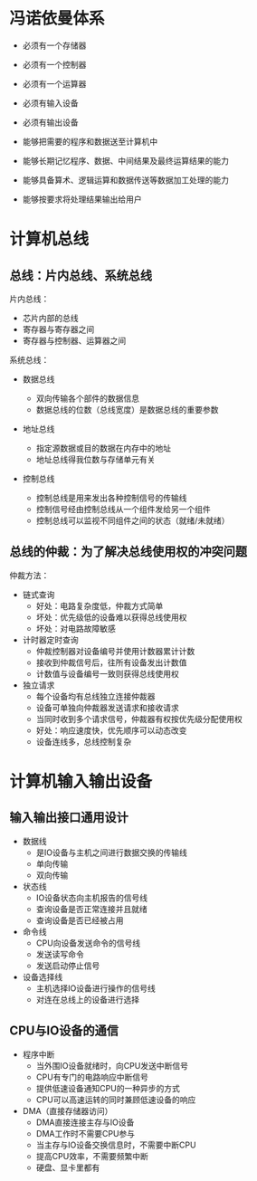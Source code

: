 # 冯诺依曼体系

- 必须有一个存储器

- 必须有一个控制器

- 必须有一个运算器

- 必须有输入设备

- 必须有输出设备

- 能够把需要的程序和数据送至计算机中

- 能够长期记忆程序、数据、中间结果及最终运算结果的能力

- 能够具备算术、逻辑运算和数据传送等数据加工处理的能力

- 能够按要求将处理结果输出给用户


# 计算机总线

## 总线：片内总线、系统总线

片内总线：

- 芯片内部的总线
- 寄存器与寄存器之间
- 寄存器与控制器、运算器之间

系统总线：

- 数据总线

  - 双向传输各个部件的数据信息
  - 数据总线的位数（总线宽度）是数据总线的重要参数

- 地址总线

  - 指定源数据或目的数据在内存中的地址
  - 地址总线得我位数与存储单元有关

- 控制总线

  - 控制总线是用来发出各种控制信号的传输线
  - 控制信号经由控制总线从一个组件发给另一个组件
  - 控制总线可以监视不同组件之间的状态（就绪/未就绪）

  

## 总线的仲裁：为了解决总线使用权的冲突问题

仲裁方法：

- 链式查询
  - 好处：电路复杂度低，仲裁方式简单
  - 坏处：优先级低的设备难以获得总线使用权
  - 坏处：对电路故障敏感
- 计时器定时查询
  - 仲裁控制器对设备编号并使用计数器累计计数
  - 接收到仲裁信号后，往所有设备发出计数值
  - 计数值与设备编号一致则获得总线使用权
- 独立请求
  - 每个设备均有总线独立连接仲裁器
  - 设备可单独向仲裁器发送请求和接收请求
  - 当同时收到多个请求信号，仲裁器有权按优先级分配使用权
  - 好处：响应速度快，优先顺序可以动态改变
  - 设备连线多，总线控制复杂

# 计算机输入输出设备

## 输入输出接口通用设计

- 数据线
  - 是IO设备与主机之间进行数据交换的传输线
  - 单向传输
  - 双向传输
- 状态线
  - IO设备状态向主机报告的信号线
  - 查询设备是否正常连接并且就绪
  - 查询设备是否已经被占用
- 命令线
  - CPU向设备发送命令的信号线
  - 发送读写命令
  - 发送启动停止信号
- 设备选择线
  - 主机选择IO设备进行操作的信号线
  - 对连在总线上的设备进行选择

## CPU与IO设备的通信

- 程序中断
  - 当外围IO设备就绪时，向CPU发送中断信号
  - CPU有专门的电路响应中断信号
  - 提供低速设备通知CPU的一种异步的方式
  - CPU可以高速运转的同时兼顾低速设备的响应
- DMA（直接存储器访问）
  - DMA直接连接主存与IO设备
  - DMA工作时不需要CPU参与
  - 当主存与IO设备交换信息时，不需要中断CPU
  - 提高CPU效率，不需要频繁中断
  - 硬盘、显卡里都有



















